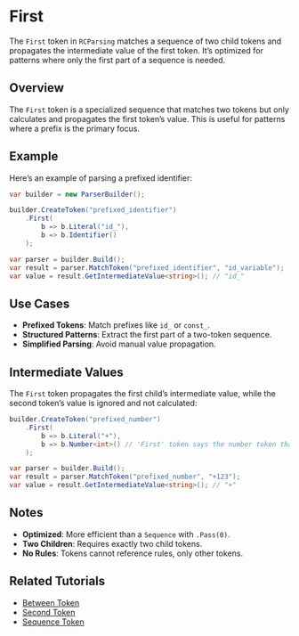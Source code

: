 # First

The `First` token in `RCParsing` matches a sequence of two child tokens and propagates the intermediate value of the first token. It’s optimized for patterns where only the first part of a sequence is needed.

## Overview

The `First` token is a specialized sequence that matches two tokens but only calculates and propagates the first token’s value. This is useful for patterns where a prefix is the primary focus.

## Example

Here’s an example of parsing a prefixed identifier:

```csharp
var builder = new ParserBuilder();

builder.CreateToken("prefixed_identifier")
    .First(
        b => b.Literal("id_"),
        b => b.Identifier()
    );

var parser = builder.Build();
var result = parser.MatchToken("prefixed_identifier", "id_variable");
var value = result.GetIntermediateValue<string>(); // "id_"
```

## Use Cases

- **Prefixed Tokens**: Match prefixes like `id_` or `const_`.
- **Structured Patterns**: Extract the first part of a two-token sequence.
- **Simplified Parsing**: Avoid manual value propagation.

## Intermediate Values

The `First` token propagates the first child’s intermediate value, while the second token’s value is ignored and not calculated:

```csharp
builder.CreateToken("prefixed_number")
    .First(
        b => b.Literal("+"),
        b => b.Number<int>() // 'First' token says the number token that it should not calculate intermediate value
    );

var parser = builder.Build();
var result = parser.MatchToken("prefixed_number", "+123");
var value = result.GetIntermediateValue<string>(); // "+"
```

## Notes

- **Optimized**: More efficient than a `Sequence` with `.Pass(0)`.
- **Two Children**: Requires exactly two child tokens.
- **No Rules**: Tokens cannot reference rules, only other tokens.

## Related Tutorials

- [Between Token](between)
- [Second Token](second)
- [Sequence Token](sequence)